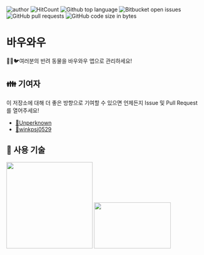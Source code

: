 ![author](https://img.shields.io/badge/author-Unperknown-lightgrey.svg)
![HitCount](http://hits.dwyl.io/Unperknown/Bow-Wow.svg)
![Github top language](https://img.shields.io/github/languages/top/Unperknown/Bow-Wow)
![Bitbucket open issues](https://img.shields.io/github/issues/Unperknown/Bow-Wow)
![GitHub pull requests](https://img.shields.io/github/issues-pr/Unperknown/Bow-Wow)
![GitHub code size in bytes](https://img.shields.io/github/languages/code-size/Unperknown/Bow-wow)

# 바우와우

🐶🐱🐦여러분의 반려 동물을 바우와우 앱으로 관리하세요!

## 👪 기여자

이 저장소에 대해 더 좋은 방향으로 기여할 수 있으면 언제든지 Issue 및 Pull Request를 열어주세요!

- [🔗Unperknown](https://github.com/Unperknown)
- [🔗winkpsj0529](https://github.com/winkpsj0529)

## 🔑 사용 기술

<img src="https://upload.wikimedia.org/wikipedia/commons/thumb/9/95/Vue.js_Logo_2.svg/1200px-Vue.js_Logo_2.svg.png" width="225" height="225" />
<img src="https://nodejs.org/static/images/logos/nodejs-new-pantone-black.png" width="200" height="120" />

